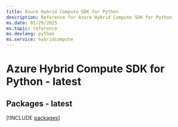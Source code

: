 ```yaml
---
title: Azure Hybrid Compute SDK for Python
description: Reference for Azure Hybrid Compute SDK for Python
ms.date: 01/29/2025
ms.topic: reference
ms.devlang: python
ms.service: hybridcompute
---
```

# Azure Hybrid Compute SDK for Python - latest
## Packages - latest
[!INCLUDE [packages](hybrid-compute-index.md)]